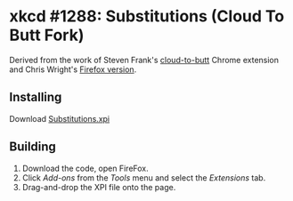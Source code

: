 # xkcd #1288: Substitutions (Cloud To Butt Fork)

Derived from the work of Steven Frank's [cloud-to-butt](https://github.com/panicsteve/cloud-to-butt) Chrome extension and Chris Wright's [Firefox version](https://github.com/DaveRandom/cloud-to-butt-mozilla).


## Installing

Download [Substitutions.xpi](https://github.com/MozJan/cloud-to-butt-mozilla/blob/master/Substitutions.xpi?raw=true)


## Building

1. Download the code, open FireFox.
2. Click *Add-ons* from the *Tools* menu and select the *Extensions* tab.
3. Drag-and-drop the XPI file onto the page.